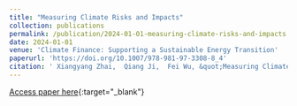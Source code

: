 ```yaml
---
title: "Measuring Climate Risks and Impacts"
collection: publications
permalink: /publication/2024-01-01-measuring-climate-risks-and-impacts
date: 2024-01-01
venue: 'Climate Finance: Supporting a Sustainable Energy Transition'
paperurl: 'https://doi.org/10.1007/978-981-97-3308-8_4'
citation: ' Xiangyang Zhai,  Qiang Ji,  Fei Wu, &quot;Measuring Climate Risks and Impacts.&quot; Climate Finance: Supporting a Sustainable Energy Transition, 2024.'
---
```

[Access paper here](https://doi.org/10.1007/978-981-97-3308-8_4){:target="_blank"}
